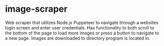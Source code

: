 # image-scraper
Web scraper that utilizes Node.js Puppeteer to navigate through a websites login screen and enter user credentials. Has functionality to both scroll to the bottom of the page to load more images or press a button to navigate to a new page. Images are downloaded to directory program is located in.

